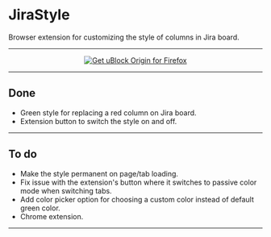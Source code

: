 # JiraStyle
Browser extension for customizing the style of columns in Jira board.
***

<p align="center">
<a href="https://addons.mozilla.org/en-US/firefox/addon/jirastyle/"><img src="https://user-images.githubusercontent.com/585534/107280546-7b9b2a00-6a26-11eb-8f9f-f95932f4bfec.png" alt="Get uBlock Origin for Firefox"></a> 
</p>

***
## Done

<ul>
	<li>Green style for replacing a red column on Jira board.</li>
	<li>Extension button to switch the style on and off.</li>
</ul>

***
## To do

<ul>
	<li>Make the style permanent on page/tab loading.</li>
	<li>Fix issue with the extension's button where it switches to passive color mode when switching tabs.</li>
	<li>Add color picker option for choosing a custom color instead of default green color.</li>
	<li>Chrome extension.</li>
</ul>

***
